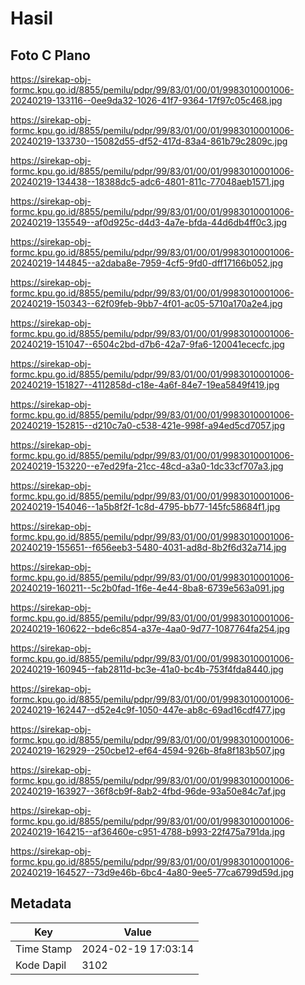 # Hasil

## Foto C Plano

https://sirekap-obj-formc.kpu.go.id/8855/pemilu/pdpr/99/83/01/00/01/9983010001006-20240219-133116--0ee9da32-1026-41f7-9364-17f97c05c468.jpg

https://sirekap-obj-formc.kpu.go.id/8855/pemilu/pdpr/99/83/01/00/01/9983010001006-20240219-133730--15082d55-df52-417d-83a4-861b79c2809c.jpg

https://sirekap-obj-formc.kpu.go.id/8855/pemilu/pdpr/99/83/01/00/01/9983010001006-20240219-134438--18388dc5-adc6-4801-811c-77048aeb1571.jpg

https://sirekap-obj-formc.kpu.go.id/8855/pemilu/pdpr/99/83/01/00/01/9983010001006-20240219-135549--af0d925c-d4d3-4a7e-bfda-44d6db4ff0c3.jpg

https://sirekap-obj-formc.kpu.go.id/8855/pemilu/pdpr/99/83/01/00/01/9983010001006-20240219-144845--a2daba8e-7959-4cf5-9fd0-dff17166b052.jpg

https://sirekap-obj-formc.kpu.go.id/8855/pemilu/pdpr/99/83/01/00/01/9983010001006-20240219-150343--62f09feb-9bb7-4f01-ac05-5710a170a2e4.jpg

https://sirekap-obj-formc.kpu.go.id/8855/pemilu/pdpr/99/83/01/00/01/9983010001006-20240219-151047--6504c2bd-d7b6-42a7-9fa6-120041ececfc.jpg

https://sirekap-obj-formc.kpu.go.id/8855/pemilu/pdpr/99/83/01/00/01/9983010001006-20240219-151827--4112858d-c18e-4a6f-84e7-19ea5849f419.jpg

https://sirekap-obj-formc.kpu.go.id/8855/pemilu/pdpr/99/83/01/00/01/9983010001006-20240219-152815--d210c7a0-c538-421e-998f-a94ed5cd7057.jpg

https://sirekap-obj-formc.kpu.go.id/8855/pemilu/pdpr/99/83/01/00/01/9983010001006-20240219-153220--e7ed29fa-21cc-48cd-a3a0-1dc33cf707a3.jpg

https://sirekap-obj-formc.kpu.go.id/8855/pemilu/pdpr/99/83/01/00/01/9983010001006-20240219-154046--1a5b8f2f-1c8d-4795-bb77-145fc58684f1.jpg

https://sirekap-obj-formc.kpu.go.id/8855/pemilu/pdpr/99/83/01/00/01/9983010001006-20240219-155651--f656eeb3-5480-4031-ad8d-8b2f6d32a714.jpg

https://sirekap-obj-formc.kpu.go.id/8855/pemilu/pdpr/99/83/01/00/01/9983010001006-20240219-160211--5c2b0fad-1f6e-4e44-8ba8-6739e563a091.jpg

https://sirekap-obj-formc.kpu.go.id/8855/pemilu/pdpr/99/83/01/00/01/9983010001006-20240219-160622--bde6c854-a37e-4aa0-9d77-1087764fa254.jpg

https://sirekap-obj-formc.kpu.go.id/8855/pemilu/pdpr/99/83/01/00/01/9983010001006-20240219-160945--fab2811d-bc3e-41a0-bc4b-753f4fda8440.jpg

https://sirekap-obj-formc.kpu.go.id/8855/pemilu/pdpr/99/83/01/00/01/9983010001006-20240219-162447--d52e4c9f-1050-447e-ab8c-69ad16cdf477.jpg

https://sirekap-obj-formc.kpu.go.id/8855/pemilu/pdpr/99/83/01/00/01/9983010001006-20240219-162929--250cbe12-ef64-4594-926b-8fa8f183b507.jpg

https://sirekap-obj-formc.kpu.go.id/8855/pemilu/pdpr/99/83/01/00/01/9983010001006-20240219-163927--36f8cb9f-8ab2-4fbd-96de-93a50e84c7af.jpg

https://sirekap-obj-formc.kpu.go.id/8855/pemilu/pdpr/99/83/01/00/01/9983010001006-20240219-164215--af36460e-c951-4788-b993-22f475a791da.jpg

https://sirekap-obj-formc.kpu.go.id/8855/pemilu/pdpr/99/83/01/00/01/9983010001006-20240219-164527--73d9e46b-6bc4-4a80-9ee5-77ca6799d59d.jpg


## Metadata

| Key        | Value               |
| ---------- | ------------------- |
| Time Stamp | 2024-02-19 17:03:14 |
| Kode Dapil | 3102                |



